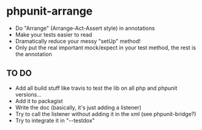 # phpunit-arrange

* Do "Arrange" (Arrange-Act-Assert style) in annotations
* Make your tests easier to read
* Dramatically reduce your messy "setUp" method!
* Only put the real important mock/expect in your test method, the rest is the annotation


## TO DO

* Add all build stuff like travis to test the lib on all php and phpunit versions...
* Add it to packagist
* Write the doc (basically, it's just adding a listener)
* Try to call the listener without adding it in the xml (see phpunit-bridge?)
* Try to integrate it in "--testdox"

